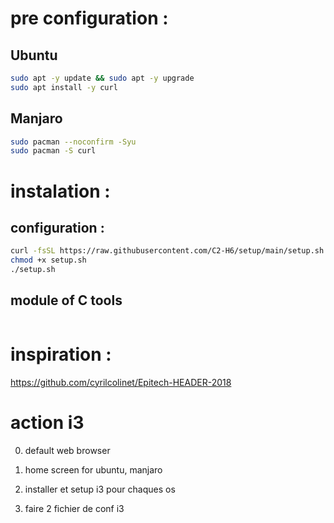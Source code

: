 
# pre configuration :

## Ubuntu
``` bash
sudo apt -y update && sudo apt -y upgrade
sudo apt install -y curl
```

## Manjaro
```bash
sudo pacman --noconfirm -Syu
sudo pacman -S curl
```

# instalation :

## configuration :
``` bash
curl -fsSL https://raw.githubusercontent.com/C2-H6/setup/main/setup.sh -o setup.sh
chmod +x setup.sh
./setup.sh
```

## module of C tools
``` bash

```

# inspiration :
https://github.com/cyrilcolinet/Epitech-HEADER-2018




# action i3

0. default web browser

4. home screen for ubuntu, manjaro
1. installer et setup i3 pour chaques os

5. faire 2 fichier de conf i3

